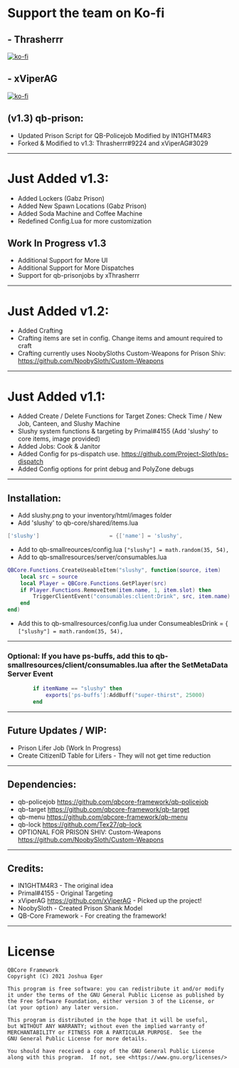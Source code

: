 # Support the team on Ko-fi

## - Thrasherrr
[![ko-fi](https://ko-fi.com/img/githubbutton_sm.svg)](https://ko-fi.com/thrasherrr)

## - xViperAG
[![ko-fi](https://ko-fi.com/img/githubbutton_sm.svg)](https://ko-fi.com/xviperag)

## (v1.3) qb-prison:
- Updated Prison Script for QB-Policejob Modified by IN1GHTM4R3
- Forked & Modified to v1.3: Thrasherrr#9224 and xViperAG#3029

-----------------------------------------------------------------------------------------------------------------

# Just Added v1.3:
- Added Lockers (Gabz Prison)
- Added New Spawn Locations (Gabz Prison)
- Added Soda Machine and Coffee Machine
- Redefined Config.Lua for more customization

## Work In Progress v1.3
- Additional Support for More UI
- Additional Support for More Dispatches
- Support for qb-prisonjobs by xThrasherrr

-----------------------------------------------------------------------------------------------------------------

# Just Added v1.2:
- Added Crafting
- Crafting items are set in config. Change items and amount required to craft
- Crafting currently uses NoobySloths Custom-Weapons for Prison Shiv: https://github.com/NoobySloth/Custom-Weapons

-----------------------------------------------------------------------------------------------------------------

# Just Added v1.1:
- Added Create / Delete Functions for Target Zones: Check Time / New Job, Canteen, and Slushy Machine
- Slushy system functions & targeting by Primal#4155 (Add 'slushy' to core items, image provided)
- Added Jobs: Cook & Janitor
- Added Config for ps-dispatch use. https://github.com/Project-Sloth/ps-dispatch
- Added Config options for print debug and PolyZone debugs

-----------------------------------------------------------------------------------------------------------------

## Installation:
- Add slushy.png to your inventory/html/images folder
- Add 'slushy' to qb-core/shared/items.lua
```lua
['slushy']                      = {['name'] = 'slushy',                     ['label'] = 'Slushy',                   ['weight'] = 750,       ['type'] = 'item',      ['image'] = 'slushy.png',       ['unique'] = true,      ['useable'] = true,     ['shouldClose'] = true,     ['combinable'] = nil,   ['description'] = 'A nice cold drink in the coldest place in San Andreas'},
```
- Add to qb-smallreources/config.lua ```["slushy"] = math.random(35, 54),```
- Add to qb-smallresources/server/consumables.lua
```lua
QBCore.Functions.CreateUseableItem("slushy", function(source, item)
    local src = source
    local Player = QBCore.Functions.GetPlayer(src)
	if Player.Functions.RemoveItem(item.name, 1, item.slot) then
        TriggerClientEvent("consumables:client:Drink", src, item.name)
    end
end)
```
- Add this to qb-smallresources/config.lua under ConsumeablesDrink = { ```["slushy"] = math.random(35, 54),```

-----------------------------------------------------------------------------------------------------------------

### Optional: If you have ps-buffs, add this to qb-smallresources/client/consumables.lua after the SetMetaData Server Event

```lua
        if itemName == "slushy" then
            exports['ps-buffs']:AddBuff("super-thirst", 25000)
        end
```

-----------------------------------------------------------------------------------------------------------------

## Future Updates / WIP: 
- Prison Lifer Job (Work In Progress)
- Create CitizenID Table for Lifers - They will not get time reduction

-----------------------------------------------------------------------------------------------------------------

## Dependencies:

- qb-policejob https://github.com/qbcore-framework/qb-policejob
- qb-target https://github.com/qbcore-framework/qb-target
- qb-menu https://github.com/qbcore-framework/qb-menu
- qb-lock https://github.com/Tex27/qb-lock
- OPTIONAL FOR PRISON SHIV: Custom-Weapons https://github.com/NoobySloth/Custom-Weapons

-----------------------------------------------------------------------------------------------------------------

## Credits:
- IN1GHTM4R3 - The original idea
- Primal#4155 - Original Targeting
- xViperAG https://github.com/xViperAG - Picked up the project!
- NoobySloth - Created Prison Shank Model
- QB-Core Framework - For creating the framework!

-----------------------------------------------------------------------------------------------------------------

# License

    QBCore Framework
    Copyright (C) 2021 Joshua Eger

    This program is free software: you can redistribute it and/or modify
    it under the terms of the GNU General Public License as published by
    the Free Software Foundation, either version 3 of the License, or
    (at your option) any later version.

    This program is distributed in the hope that it will be useful,
    but WITHOUT ANY WARRANTY; without even the implied warranty of
    MERCHANTABILITY or FITNESS FOR A PARTICULAR PURPOSE.  See the
    GNU General Public License for more details.

    You should have received a copy of the GNU General Public License
    along with this program.  If not, see <https://www.gnu.org/licenses/>
